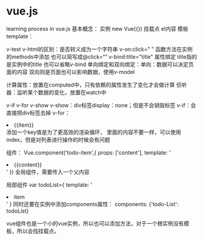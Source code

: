 # vue.js
learning process in vue.js
基本概念：
实例 new Vue({})
挂载点 el内容
模板 template： 

v-test v-html的区别：是否转义成为一个字符串
v-on:click=" " 函数方法在实例的methods中添加 也可以简写成@click=“”
v-bind:title="title" 属性绑定 title指的是实例中的title 也可以省略v-bind
单向绑定和双向绑定：单向：数据可以决定页面的内容 双向则是页面也可以影响数据，使用v-model

计算属性：放置在computed中，只有依赖的属性发生了变化才会做计算
侦听器：监听某个数据的变化，放置在watch中

v-if v-for v-show
v-show：div标签display：none；但是不会销毁标签
v-if：会直接把div标签去掉
v-for：<li v-for="(item, index) of list" :key="index">{{item}}</li> 添加一个key值是为了更高效的渲染循环，
里面的内容不要一样，可以使用index，但是对列表进行操作的时候会有问题

组件：
Vue.component('todo-item',{
			props: ['content'],
			template: '<li>{{content}}</li>'
		})
<todo-item
				v-for='(item,index) of list'
				:key="index"
				:content="item"
			>
			</todo-item>
全局组件，需要传入一个父内容

局部组件 var todoList={
template: '<li>item</li>'
}
同时还要在实例中添加components属性：
components: {'todo-List': todoList}

vue组件也是一个小的vue实例，所以也可以添加方法，对于一个根实例没有模板，所以会找挂载点。
